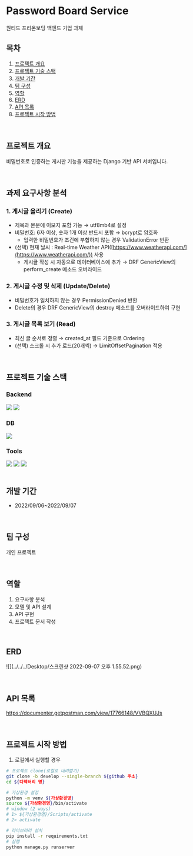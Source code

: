 # Password Board Service

원티드 프리온보딩 백엔드 기업 과제

## 목차

1. [프로젝트 개요](#프로젝트-개요)
2. [프로젝트 기술 스택](#프로젝트-기술-스택)
3. [개발 기간](#개발-기간)
4. [팀 구성](#팀-구성)
5. [역할](#역할)
6. [ERD](#ERD)
7. [API 목록](#API-목록)
8. [프로젝트 시작 방법](#프로젝트-시작-방법)

<br>

## 프로젝트 개요

비밀번호로 인증하는 게시판 기능을 제공하는 Django 기반 API 서버입니다.

<br>

## 과제 요구사항 분석

### 1. 게시글 올리기 (Create)

- 제목과 본문에 이모지 포함 가능 → utf8mb4로 설정
- 비밀번호: 6자 이상, 숫자 1개 이상 반드시 포함 → bcrypt로 암호화
    - 입력한 비밀번호가 조건에 부합하지 않는 경우 ValidationError 반환
- (선택) 현재 날씨 : Real-time Weather API([https://www.weatherapi.com/](https://www.weatherapi.com/)) 사용
    - 게시글 작성 시 자동으로 데이터베이스에 추가 → DRF GenericView의 perform_create 메소드 오버라이드

### 2. 게시글 수정 및 삭제 (Update/Delete)

- 비밀번호가 일치하지 않는 경우 PermissionDenied 반환
- Delete의 경우 DRF GenericView의 destroy 메소드를 오버라이드하여 구현

### 3. 게시글 목록 보기 (Read)

- 최신 글 순서로 정렬 → created_at 필드 기준으로 Ordering
- (선택) 스크롤 시 추가 로드(20개씩) → LimitOffsetPagination 적용

<br>

## 프로젝트 기술 스택

### Backend

<section>
<img src="https://img.shields.io/badge/Django-092E20?logo=Django&logoColor=white"/>
<img src="https://img.shields.io/badge/Django%20REST%20Framework-092E20?logo=Django&logoColor=white"/>
</section>

### DB

<section>
<img src="https://img.shields.io/badge/MySQL-4479A1?logo=MySQL&logoColor=white"/>
</section>

### Tools

<section>
<img src="https://img.shields.io/badge/GitHub-181717?logo=GitHub&logoColor=white"/>
<img src="https://img.shields.io/badge/Postman-FF6C37?logo=Postman&logoColor=white">
<img src="https://img.shields.io/badge/Swagger-85EA2D?logo=swagger&logoColor=black">
</section>



<br>

## 개발 기간

- 2022/09/06~2022/09/07

<br>

## 팀 구성

개인 프로젝트

<br>

## 역할

1. 요구사항 분석
2. 모델 및 API 설계
3. API 구현
4. 프로젝트 문서 작성

<br>

## ERD

![](../../../Desktop/스크린샷 2022-09-07 오후 1.55.52.png)

<br>

## API 목록

https://documenter.getpostman.com/view/17766148/VVBQXUJs

<br>

## 프로젝트 시작 방법

1. 로컬에서 실행할 경우

```bash
# 프로젝트 clone(로컬로 내려받기)
git clone -b develop --single-branch ${github 주소}
cd ${디렉터리 명}

# 가상환경 설정
python -m venv ${가상환경명}
source ${가상환경명}/bin/activate
# window (2 ways) 
# 1> ${가상환경명}/Scripts/activate
# 2> activate

# 라이브러리 설치
pip install -r requirements.txt
# 실행
python manage.py runserver
```

<br>
